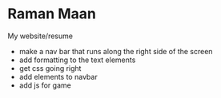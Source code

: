 # Raman Maan
My website/resume
 <ul>
 	<li>make a nav bar that runs along the right side of the screen</li>
 	<li>add formatting to the text elements</li>
 	<li>get css going right</li>
 	<li>add elements to navbar</li>
 	<li>add js for game</li>
 </ul>